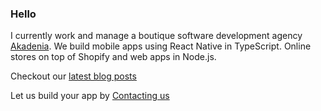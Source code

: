 ### Hello

I currently work and manage a boutique software development agency [Akadenia](https://akadenia.com). We build mobile apps using React Native in TypeScript. Online stores on top of Shopify and web apps in Node.js.

Checkout our [latest blog posts](https://akadenia.com/blog)

Let us build your app by [Contacting us](https://akadenia.com/contact-us)

<!--
**guy-shahine/guy-shahine** is a ✨ _special_ ✨ repository because its `README.md` (this file) appears on your GitHub profile.

Here are some ideas to get you started:

- 🔭 I’m currently working on ...
- 🌱 I’m currently learning ...
- 👯 I’m looking to collaborate on ...
- 🤔 I’m looking for help with ...
- 💬 Ask me about ...
- 📫 How to reach me: ...
- 😄 Pronouns: ...
- ⚡ Fun fact: ...
-->
